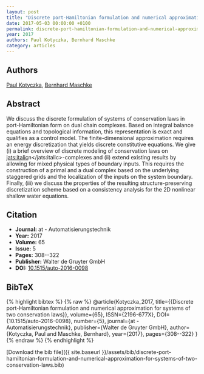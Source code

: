 ```yaml
---
layout: post
title: "Discrete port-Hamiltonian formulation and numerical approximation for systems of two conservation laws"
date: 2017-05-03 00:00:00 +0100
permalink: discrete-port-hamiltonian-formulation-and-numerical-approximation-for-systems-of-two-conservation-laws
year: 2017
authors: Paul Kotyczka, Bernhard Maschke
category: articles
---
```

 
## Authors
[Paul Kotyczka](authors/paul-kotyczka), [Bernhard Maschke](authors/bernhard-maschke)
 
## Abstract
We discuss the discrete formulation of systems of conservation laws in port-Hamiltonian form on dual chain complexes. Based on integral balance equations and topological information, this representation is exact and qualifies as a control model. The finite-dimensional approximation requires an energy discretization that yields discrete constitutive equations. We give (i) a brief overview of discrete modeling of conservation laws on <jats:italic>n</jats:italic>-complexes and (ii) extend existing results by allowing for mixed physical types of boundary inputs. This requires the construction of a primal and a dual complex based on the underlying staggered grids and the localization of the inputs on the system boundary. Finally, (iii) we discuss the properties of the resulting structure-preserving discretization scheme based on a consistency analysis for the 2D nonlinear shallow water equations.
 
## Citation
- **Journal:** at - Automatisierungstechnik
- **Year:** 2017
- **Volume:** 65
- **Issue:** 5
- **Pages:** 308--322
- **Publisher:** Walter de Gruyter GmbH
- **DOI:** [10.1515/auto-2016-0098](https://doi.org/10.1515/auto-2016-0098)
 
## BibTeX
{% highlight bibtex %}
{% raw %}
@article{Kotyczka_2017,
  title={{Discrete port-Hamiltonian formulation and numerical approximation for systems of two conservation laws}},
  volume={65},
  ISSN={2196-677X},
  DOI={10.1515/auto-2016-0098},
  number={5},
  journal={at - Automatisierungstechnik},
  publisher={Walter de Gruyter GmbH},
  author={Kotyczka, Paul and Maschke, Bernhard},
  year={2017},
  pages={308--322}
}
{% endraw %}
{% endhighlight %}
 
[Download the bib file]({{ site.baseurl }}/assets/bib/discrete-port-hamiltonian-formulation-and-numerical-approximation-for-systems-of-two-conservation-laws.bib)
 
